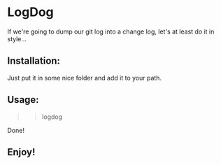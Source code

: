 # LogDog
If we're going to dump our git log into a change log, let's at least do it in style...

## Installation:
Just put it in some nice folder and add it to your path.

## Usage:
> > logdog

Done!

## Enjoy!
